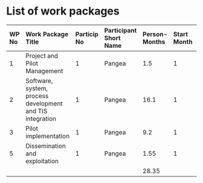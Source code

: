 # List of work packages

| WP No | Work Package Title | Particip No | Participant Short Name | Person-Months | Start Month | End month |
| :--- | :--- | :--- | :--- | :--- | :--- | :--- |
| 1 | Project and Pilot Management | 1 | Pangea | 1.5 | 1 | 9 |
| 2 | Software, system, process development and TIS integration | 1 | Pangea | 16.1 | 1 | 9 |
| 3 | Pilot implementation | 1 | Pangea | 9.2 | 1 | 9 |
| 5 | Dissemination and exploitation | 1 | Pangea | 1.55 | 1 | 9 |
|  |  |  |  | 28.35 |  |  |


